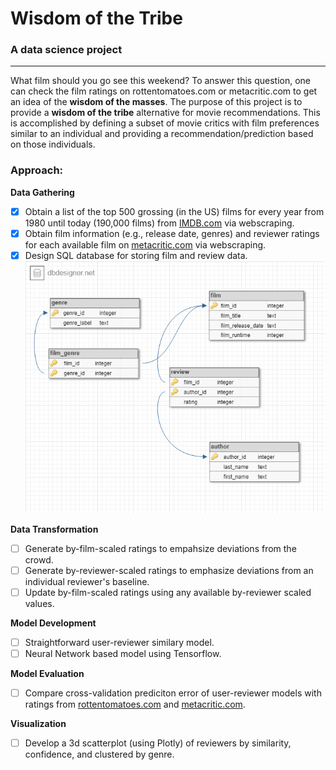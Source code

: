 # **Wisdom of the Tribe**
### A data science project 

---

What film should you go see this weekend? To answer this question, one can check the film ratings on rottentomatoes.com or metacritic.com to get an idea of the **wisdom of the masses**. The purpose of this project is to provide a **wisdom of the tribe** alternative for movie recommendations. This is accomplished by defining a subset of movie critics with film preferences similar to an individual and providing a recommendation/prediction based on those individuals. 

### Approach: 

**Data Gathering**
- [x] Obtain a list of the top 500 grossing (in the US) films for every year from 1980 until today (190,000 films) from [IMDB.com](http://www.IMDB.com) via webscraping. 
- [x] Obtain film information (e.g., release date, genres) and reviewer ratings for each available film on [metacritic.com](http://www.metacritic.com) via webscraping. 
- [x] Design SQL database for storing film and review data.
![db](https://raw.githubusercontent.com/jmolds/widsom-of-the-tribe/master/database%20design.png)

**Data Transformation**
- [ ] Generate by-film-scaled ratings to empahsize deviations from the crowd. 
- [ ] Generate by-reviewer-scaled ratings to emphasize deviations from an individual reviewer's baseline. 
- [ ] Update by-film-scaled ratings using any available by-reviewer scaled values.

**Model Development**
- [ ] Straightforward user-reviewer similary model.
- [ ] Neural Network based model using Tensorflow.

**Model Evaluation**
- [ ] Compare cross-validation prediciton error of user-reviewer models with ratings from [rottentomatoes.com](http://www.rottentomatoes.com) and [metacritic.com](http://www.metacritic.com).

**Visualization**
- [ ] Develop a 3d scatterplot (using Plotly) of reviewers by similarity, confidence, and clustered by genre. 
